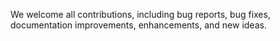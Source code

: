 We welcome all contributions, including bug reports, bug fixes, documentation improvements, enhancements, and new ideas.
